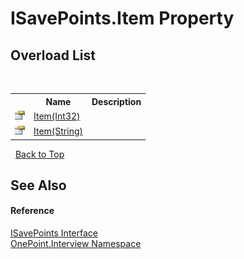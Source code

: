 # ISavePoints.Item Property 
 


## Overload List
&nbsp;<table><tr><th></th><th>Name</th><th>Description</th></tr><tr><td>![Public property](media/pubproperty.gif "Public property")</td><td><a href="P_OnePoint_Interview_ISavePoints_Item">Item(Int32)</a></td><td /></tr><tr><td>![Public property](media/pubproperty.gif "Public property")</td><td><a href="P_OnePoint_Interview_ISavePoints_Item_1">Item(String)</a></td><td /></tr></table>&nbsp;
<a href="#isavepoints.item-property">Back to Top</a>

## See Also


#### Reference
<a href="T_OnePoint_Interview_ISavePoints">ISavePoints Interface</a><br /><a href="N_OnePoint_Interview">OnePoint.Interview Namespace</a><br />